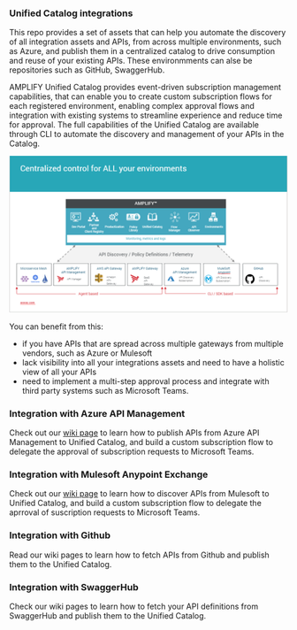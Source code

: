 ### Unified Catalog integrations
This repo provides a set of assets that can help you automate the discovery of all integration assets and APIs, from across multiple environments, such as Azure, and publish them in a centralized catalog to drive consumption and reuse of your existing APIs. These environmments can alse be repositories such as GitHub, SwaggerHub.

AMPLIFY Unified Catalog  provides event-driven subscription management capabilities, that can enable you to create custom subscription flows for each registered environment, enabling complex approval flows and integration with existing systems to streamline experience and reduce time for approval. The full capabilities of the Unified Catalog are available through CLI to automate the discovery and management of your APIs in the Catalog. 

![Multigateway Environments](https://github.com/Axway/mulesoft-catalog-integration/blob/master/images/MultiGatewayDiscovery.PNG)

You can benefit from this: 
* if you have APIs that are spread across multiple gateways from multiple vendors, such as Azure or Mulesoft
* lack visibility into all your integrations assets and need to have a holistic view of all your APIs
* need to implement a multi-step approval process and integrate with third party systems such as Microsoft Teams. 

### Integration with Azure API Management

Check out our [wiki page](https://github.com/Axway/mulesoft-catalog-integration/blob/master/azure/AzureToUnifiedCatalogIntegration.md) to learn how to publish APIs from Azure API Management to Unified Catalog, and build a custom subscription flow to delegate the approval of subscription requests to Microsoft Teams. 

### Integration with Mulesoft Anypoint Exchange
Check out our [wiki page](https://github.com/Axway/mulesoft-catalog-integration/blob/master/mulesoft/MulesofttIntegtration.md) to learn how to discover APIs from Mulesoft to Unified Catalog, and build a custom subscription flow to delegate the aprroval of suscription requests to Microsoft Teams. 

### Integration with Github
Read our wiki pages to learn how to fetch APIs from Github and publish them to the Unified Catalog.  

### Integration with SwaggerHub
Check our wiki pages to learn how to fetch your API definitions from SwaggerHub and publish them to the Unified Catalog. 
